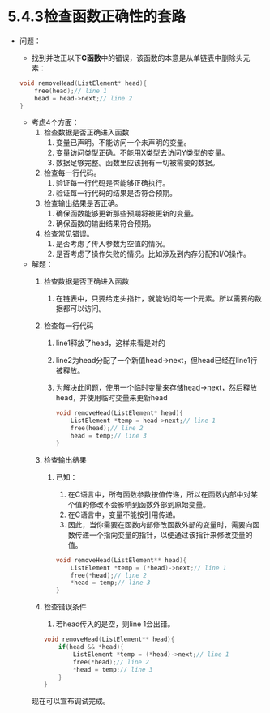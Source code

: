 # 5.4.3检查函数正确性的套路

- 问题：
    - 找到并改正以下**C函数**中的错误，该函数的本意是从单链表中删除头元素：
    
    ```c
    void removeHead(ListElement* head){
    	free(head);// line 1
    	head = head->next;// line 2
    }
    ```
    
    - 考虑4个方面：
        1. 检查数据是否正确进入函数
            1. 变量已声明。不能访问一个未声明的变量。
            2. 变量访问类型正确。不能用X类型去访问Y类型的变量。
            3. 数据足够完整。函数里应该拥有一切被需要的数据。
        2. 检查每一行代码。
            1. 验证每一行代码是否能够正确执行。
            2. 验证每一行代码的结果是否符合预期。
        3. 检查输出结果是否正确。
            1. 确保函数能够更新那些预期将被更新的变量。
            2. 确保函数的输出结果符合预期。
        4. 检查常见错误。
            1. 是否考虑了传入参数为空值的情况。
            2. 是否考虑了操作失败的情况。比如涉及到内存分配和I/O操作。
    - 解题：
        1. 检查数据是否正确进入函数
            1. 在链表中，只要给定头指针，就能访问每一个元素。所以需要的数据都可以访问。
        2. 检查每一行代码
            1. line1释放了head，这样来看是对的
            2. line2为head分配了一个新值head→next，但head已经在line1行被释放。
            3. 为解决此问题，使用一个临时变量来存储head→next，然后释放head，并使用临时变量来更新head
                
                ```c
                void removeHead(ListElement* head){
                	ListElement *temp = head->next;// line 1
                	free(head);// line 2
                	head = temp;// line 3
                }
                ```
                
        3. 检查输出结果
            1. 已知：
                1. 在C语言中，所有函数参数按值传递，所以在函数内部中对某个值的修改不会影响到函数外部到原始变量。
                2. 在C语言中，变量不能按引用传递。
                3. 因此，当你需要在函数内部修改函数外部的变量时，需要向函数传递一个指向变量的指针，以便通过该指针来修改变量的值。
                
                ```c
                void removeHead(ListElement** head){
                	ListElement *temp = (*head)->next;// line 1
                	free(*head);// line 2
                	*head = temp;// line 3
                }
                ```
                
        4. 检查错误条件
            1. 若head传入的是空，则line 1会出错。
            ```c
            void removeHead(ListElement** head){
            	if(head && *head){
            		ListElement *temp = (*head)->next;// line 1
            		free(*head);// line 2
            		*head = temp;// line 3
            	}
            }
            ```
        现在可以宣布调试完成。
